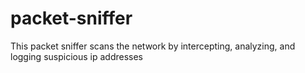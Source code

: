 # packet-sniffer
This packet sniffer scans the network by intercepting, analyzing, and logging suspicious ip addresses
